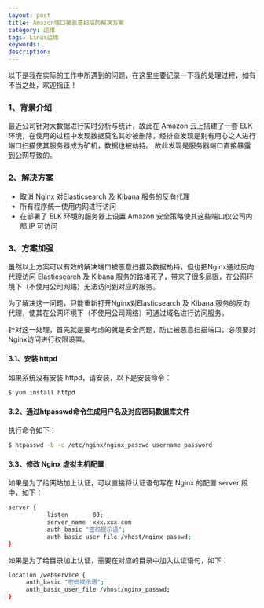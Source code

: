 ```yaml
---
layout: post
title: Amazon端口被恶意扫描的解决方案
category: 运维
tags: Linux运维
keywords: 
description: 
---
```


以下是我在实际的工作中所遇到的问题，在这里主要记录一下我的处理过程，如有不当之处，欢迎指正！

### 1、背景介绍

最近公司针对大数据进行实时分析与统计，故此在 Amazon 云上搭建了一套 ELK 环境，在使用的过程中发现数据莫名其妙被删除，经排查发现是别有用心之人进行端口扫描使其服务器成为矿机，数据也被劫持。
故此发现是服务器端口直接暴露到公网导致的。

### 2、解决方案

- 取消 Nginx 对Elasticsearch 及 Kibana 服务的反向代理
- 所有程序统一使用内网进行访问
- 在部署了 ELK 环境的服务器上设置 Amazon 安全策略使其这些端口仅公司内部 IP 可访问


### 3、方案加强

虽然以上方案可以有效的解决端口被恶意扫描及数据劫持，但也把Nginx通过反向代理访问 Elasticsearch 及 Kibana 服务的路堵死了，带来了很多局限，在公网环境下（不使用公司网络）无法访问到对应的服务。

为了解决这一问题，只能重新打开Nginx对Elasticsearch 及 Kibana 服务的反向代理，使其在公网环境下（不使用公司网络）可通过域名进行访问服务。

针对这一处理，首先就是要考虑的就是安全问题，防止被恶意扫描端口，必须要对Nginx访问进行权限设置。

#### 3.1、安装 httpd

如果系统没有安装 httpd，请安装，以下是安装命令：

``` bash
$ yum install httpd
```

#### 3.2、通过htpasswd命令生成用户名及对应密码数据库文件

执行命令如下：

```bash
$ htpasswd -b -c /etc/nginx/nginx_passwd username password
```

#### 3.3、修改 Nginx 虚拟主机配置

如果是为了给网站加上认证，可以直接将认证语句写在 Nginx 的配置 server 段中，如下：

```bash
server {
           listen       80;
           server_name  xxx.xxx.com
           auth_basic "密码提示语";  
           auth_basic_user_file /vhost/nginx_passwd;
}
```

如果是为了给目录加上认证，需要在对应的目录中加入认证语句，如下：

```bash
location /webservice {
     auth_basic "密码提示语";  
     auth_basic_user_file /vhost/nginx_passwd;  
}
```